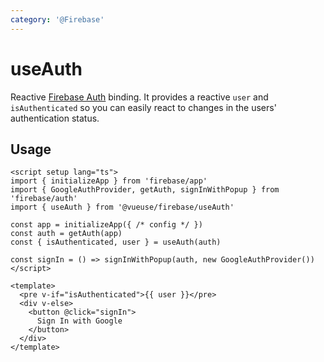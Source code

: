 ```yaml
---
category: '@Firebase'
---
```


# useAuth

Reactive [Firebase Auth](https://firebase.google.com/docs/auth) binding. It provides a reactive `user` and `isAuthenticated` so you
can easily react to changes in the users' authentication status.

## Usage

```vue
<script setup lang="ts">
import { initializeApp } from 'firebase/app'
import { GoogleAuthProvider, getAuth, signInWithPopup } from 'firebase/auth'
import { useAuth } from '@vueuse/firebase/useAuth'

const app = initializeApp({ /* config */ })
const auth = getAuth(app)
const { isAuthenticated, user } = useAuth(auth)

const signIn = () => signInWithPopup(auth, new GoogleAuthProvider())
</script>

<template>
  <pre v-if="isAuthenticated">{{ user }}</pre>
  <div v-else>
    <button @click="signIn">
      Sign In with Google
    </button>
  </div>
</template>
```
